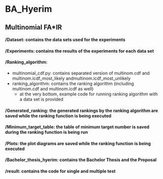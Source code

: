 # BA_Hyerim
## Multinomial FA*IR
#### /Dataset: contains the data sets used for the experiments
#### /Experiments: contains the results of the experiments for each data set
#### /Ranking_algorithm: 
  * multinomial_cdf.py: contains separated version of multinom.cdf and multinom.icdf_most_likely andmultinom.icdf_most_unlikely
  * ranking_algorithm: contains the ranking algorithm (including multinom.cdf and multinom.icdf as well)
    + at the very bottom, example code for running ranking algorithm with a data set is provided
#### /Generated_ranking: the generated rankings by the ranking algorithm are saved while the ranking function is being executed
#### /Minimum_target_table: the table of minimum target number is saved during the ranking function is being run
#### /Plots: the plot diagrams are saved while the ranking function is being executed
#### /Bachelor_thesis_hyerim: contains the Bachelor Thesis and the Proposal
#### /result: contains the code for single and multiple test
